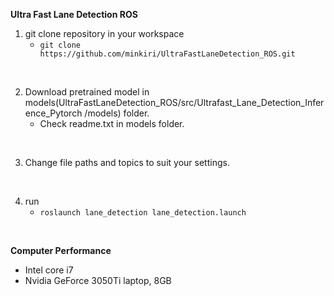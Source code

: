 **Ultra Fast Lane Detection ROS**

1. git clone repository in your workspace
    - `git clone https://github.com/minkiri/UltraFastLaneDetection_ROS.git`

<br>

2. Download pretrained model in models(UltraFastLaneDetection_ROS/src/Ultrafast_Lane_Detection_Inference_Pytorch
/models) folder.
    - Check readme.txt in models folder.

<br>

3. Change file paths and topics to suit your settings.

<br>

4. run
   - `roslaunch lane_detection lane_detection.launch`

<br>

**Computer Performance**
- Intel core i7
- Nvidia GeForce 3050Ti laptop, 8GB
